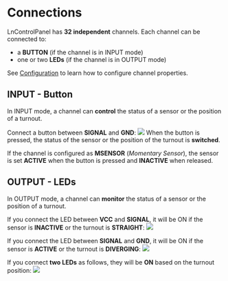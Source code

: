 # Connections

LnControlPanel has **32 independent** channels. Each channel can be connected to:
 - a **BUTTON** (if the channel is in INPUT mode)
 - one or two **LEDs** (if the channel is in OUTPUT mode)

See [Configuration](https://github.com/lucadentella/LnControlPanel/blob/main/CONFIGURATION.md) to learn how to configure channel properties. 
 
 ## INPUT - Button
In INPUT mode, a channel can **control** the status of a sensor or the position of a turnout.

Connect a button between **SIGNAL** and **GND**:
![](https://github.com/lucadentella/LnControlPanel/blob/main/images/con-btn.png?raw=true)
When the button is pressed, the status of the sensor or the position of the turnout is **switched**.

If the channel is configured as **MSENSOR** (*Momentary Sensor*), the sensor is set **ACTIVE** when the button is pressed and **INACTIVE** when released.

## OUTPUT - LEDs
In OUTPUT mode, a channel can **monitor** the status of a sensor or the position of a turnout.

If you connect the LED between **VCC** and **SIGNAL**, it will be ON if the sensor is **INACTIVE** or the turnout is **STRAIGHT**:
![](https://github.com/lucadentella/LnControlPanel/blob/main/images/con-ledvcc.png?raw=true)

If you connect the LED between **SIGNAL** and **GND**, it will be ON if the sensor is **ACTIVE** or the turnout is **DIVERGING**:
![](https://github.com/lucadentella/LnControlPanel/blob/main/images/con-ledgnd.png?raw=true)

If you connect **two LEDs** as follows, they will be **ON** based on the turnout position:
![](https://github.com/lucadentella/LnControlPanel/blob/main/images/con-twoleds.png?raw=true)
